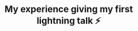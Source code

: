 ---
title: My experience giving my first lightning talk ⚡️
redirect_to: 'https://carlastabile.medium.com/my-experience-giving-my-first-lightning-talk-%EF%B8%8F-22e01d8ced33e'
platform: medium
---